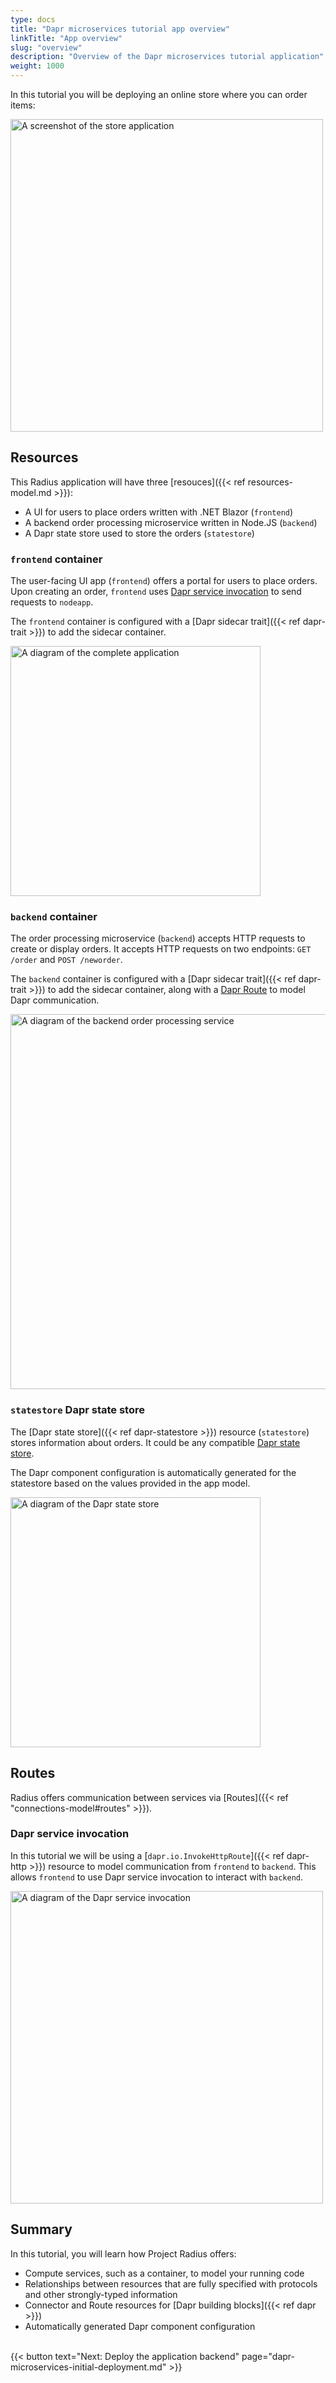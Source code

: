```yaml
---
type: docs
title: "Dapr microservices tutorial app overview"
linkTitle: "App overview"
slug: "overview"
description: "Overview of the Dapr microservices tutorial application"
weight: 1000
---
```


In this tutorial you will be deploying an online store where you can order items:

<img src="./store.png" alt="A screenshot of the store application" width=500 />

## Resources

This Radius application will have three [resouces]({{< ref resources-model.md >}}):

- A UI for users to place orders written with .NET Blazor (`frontend`)
- A backend order processing microservice written in Node.JS (`backend`)
- A Dapr state store used to store the orders (`statestore`)

### `frontend` container

The user-facing UI app (`frontend`) offers a portal for users to place orders. Upon creating an order, `frontend` uses [Dapr service invocation](https://docs.dapr.io/developing-applications/building-blocks/service-invocation/service-invocation-overview/) to send requests to `nodeapp`.

The `frontend` container is configured with a [Dapr sidecar trait]({{< ref dapr-trait >}}) to add the sidecar container.

<img src="./frontend.png" alt="A diagram of the complete application" width=400 />

### `backend` container

The order processing microservice (`backend`) accepts HTTP requests to create or display orders. It accepts HTTP requests on two endpoints: `GET /order` and `POST /neworder`.

The `backend` container is configured with a [Dapr sidecar trait]({{< ref dapr-trait >}}) to add the sidecar container, along with a [Dapr Route](#routes) to model Dapr communication.

<img src="./backend.png" alt="A diagram of the backend order processing service" width=600 />

### `statestore` Dapr state store

The [Dapr state store]({{< ref dapr-statestore >}}) resource (`statestore`) stores information about orders. It could be any compatible [Dapr state store](https://docs.dapr.io/developing-applications/building-blocks/state-management/state-management-overview/).

The Dapr component configuration is automatically generated for the statestore based on the values provided in the app model.

<img src="./statestore.png" alt="A diagram of the Dapr state store" width=400 />

## Routes

Radius offers communication between services via [Routes]({{< ref "connections-model#routes" >}}).

### Dapr service invocation

In this tutorial we will be using a [`dapr.io.InvokeHttpRoute`]({{< ref dapr-http >}}) resource to model communication from `frontend` to `backend`. This allows `frontend` to use Dapr service invocation to interact with `backend`.

<img src="./invoke.png" alt="A diagram of the Dapr service invocation" width=500 />

## Summary

In this tutorial, you will learn how Project Radius offers:

- Compute services, such as a container, to model your running code
- Relationships between resources that are fully specified with protocols and other strongly-typed information
- Connector and Route resources for [Dapr building blocks]({{< ref dapr >}})
- Automatically generated Dapr component configuration

<br>{{< button text="Next: Deploy the application backend" page="dapr-microservices-initial-deployment.md" >}}
